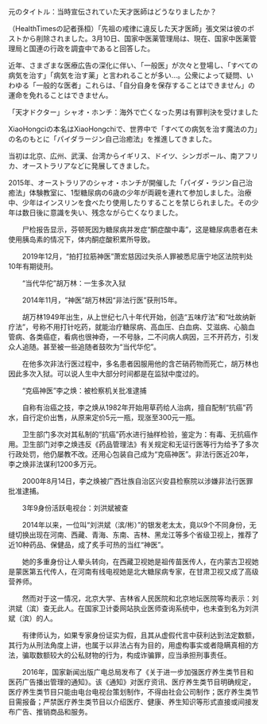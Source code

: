 元のタイトル：当時宣伝されていた天才医師はどうなりましたか？

（HealthTimesの記者孫桓）「先祖の戒律に違反した天才医師」張文栄は彼のポストから削除されました。3月10日、国家中医薬管理局は、現在、国家中医薬管理局と国連の行政を調査中であると回答した。

近年、さまざまな医療広告の深化に伴い、「一般医」が次々と登場し、「すべての病気を治す」「病気を治す薬」と言われることが多い…。公衆によって疑問、いわゆる「一般的な医者」これらは、「自分自身を保存することはできません」の運命を免れることはできません。

「天才ドクター」シャオ・ホンチ：海外で亡くなった男は有罪判決を受けました

XiaoHongciの本名はXiaoHongchiで、世界中で「すべての病気を治す魔法の力」の名のもとに「パイダラージン自己治癒法」を推進してきました。

当初は北京、広州、武漢、台湾からイギリス、ドイツ、シンガポール、南アフリカ、オーストラリアなどに発展してきました。

2015年、オーストラリアのシャオ・ホンチが開催した「パイダ・ラジン自己治癒法」体験教室に、1型糖尿病の6歳の少年が両親を連れて参加しました。治療中、少年はインスリンを食べたり使用したりすることを禁じられました。その少年は数日後に意識を失い、残念ながら亡くなりました。

　　尸检报告显示，芬顿死因为糖尿病并发症“酮症酸中毒”，这是糖尿病患者在未使用胰岛素的情况下，体内酮症酸积累所导致。

　　2019年12月，“拍打拉筋神医”萧宏慈因过失杀人罪被悉尼唐宁地区法院判处10年有期徒刑。

　　“当代华佗”胡万林：一生多次入狱

　　2014年11月，“神医”胡万林因“非法行医”获刑15年。

　　胡万林1949年出生，从上世纪七八十年代开始，创造“五味疗法”和“吐故纳新疗法”，号称不用打针吃药，就能治疗糖尿病、高血压、白血病、艾滋病、心脑血管病、各类癌症，看病也很神奇，一不号脉，二不问病人病因，三不开药方，引发众人追随。甚至被一些追随者鼓吹为“当代华佗”。

　　在他多次非法行医过程中，多名患者因服用他的含芒硝药物而死亡，胡万林也因此多次入狱。可以说人生中大部分时间都是在监狱中度过的。

　　“克癌神医”李之焕：被检察机关批准逮捕

　　自称有治癌之技，李之焕从1982年开始用草药给人治病，擅自配制“抗癌”药水，自行定价出售，从原来定价5元一瓶，现涨至300元一瓶。

　　卫生部门多次对其私制的“抗癌”药水进行抽样检验，鉴定为：有毒、无抗癌作用。卫生部门对李之焕违反《药品管理法》有关规定和无证行医等行为给予了多次行政处罚，他仍屡教不改。还用心包装自己成为“克癌神医”。非法行医近20年，李之焕非法谋利1200多万元。

　　2000年8月14日，李之焕被广西壮族自治区兴安县检察院以涉嫌非法行医罪批准逮捕。

　　3年9身份活跃电视台：刘洪斌被查

　　2014年以来，一位叫“刘洪斌（滨/彬）”的银发老太太，竟以9个不同身份，无缝切换出现在河南、西藏、青海、东南、吉林、黑龙江等多个省级卫视上，推荐了近10种药品、保健品，成了炙手可热的当红“神医”。

　　她的多重身份让人晕头转向，在西藏卫视她是祖传苗医传人，在内蒙古卫视她是蒙医第五代传人，在河南有线电视她是北大糖尿病专家，在甘肃卫视又成了高级营养师。

　　然而对于这一情况，北京大学、吉林省人民医院和北京地坛医院等均表示：刘洪斌（滨）查无此人。在国家卫计委网站执业医师查询系统中，也未查到名为刘洪斌（滨）的人。

　　有律师认为，如果专家身份证实为假，且其从虚假代言中获利达到法定数额，其行为从刑法角度上讲，也属于以非法占有为目的，用虚构事实或者隐瞒真相的方法，骗取数额较大的公私财物的行为，构成诈骗罪，应当承担刑事责任。

　　2016年，国家新闻出版广电总局发布了《关于进一步加强医疗养生类节目和医药广告播出管理的通知》。该《通知》对医疗资讯、医疗养生类节目明确规定，医疗养生类节目只能由电台电视台策划制作，不得由社会公司制作；医疗养生类节目需报备；严禁医疗养生类节目以介绍医疗、健康、养生知识等形式直接或间接发布广告、推销商品和服务。
